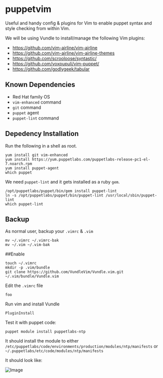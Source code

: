 # puppetvim
Useful and handy config &amp; plugins for Vim to enable puppet syntax and style
checking from within Vim.

We will be using Vundle to install/manage the following Vim plugins:

+ https://github.com/vim-airline/vim-airline
+ https://github.com/vim-airline/vim-airline-themes
+ https://github.com/scrooloose/syntastic/
+ https://github.com/voxpupuli/vim-puppet/
+ https://github.com/godlygeek/tabular


## Known Dependencies
+ Red Hat family OS
+ `vim-enhanced` command
+ `git` command
+ `puppet` agent
+ `puppet-lint` command


## Depedency Installation
Run the following in a shell as root.
```shell
yum install git vim-enhanced
yum install https://yum.puppetlabs.com/puppetlabs-release-pc1-el-7.noarch.rpm
yum install puppet-agent
which puppet
```

We need `puppet-lint` and it gets installed as a ruby `gem`.
```shell
/opt/puppetlabs/puppet/bin/gem install puppet-lint
ln -s /opt/puppetlabs/puppet/bin/puppet-lint /usr/local/sbin/puppet-lint
which puppet-lint
```

## Backup
As normal user, backup your `.vimrc` &amp; `.vim`
```shell
mv ~/.vimrc ~/.vimrc-bak
mv ~/.vim ~/.vim-bak
```


##Enable
```shell
touch ~/.vimrc
mkdir -p .vim/bundle
git clone https://github.com/VundleVim/Vundle.vim.git ~/.vim/bundle/Vundle.vim
```

Edit the `.vimrc` file 
```shell
foo
```

Run vim and install Vundle 
```shell
PluginInstall
```

Test it with puppet code:
```shell
puppet module install puppetlabs-ntp
```
It should install the module to either
`/etc/puppetlabs/code/environments/production/modules/ntp/manifests` or
`~/.puppetlabs/etc/code/modules/ntp/manifests`

It should look like:

![Image](../../blob/master/vimsyntaxcheck.png?raw=true)
